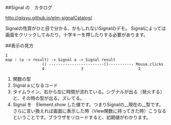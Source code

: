 ##Signal の　カタログ

http://giisyu.github.io/elm-signalCatalog/

Signalの性質がひと目で分かる、かもしれないSignalのデモ。
Signalによっては画面をクリックしてみたり、十字キーを押したりする必要があります。

##表示の見方

```
1
map : (a -> result) -> Signal a -> Signal result
                () ------------------------()----------- Mouse.clicks
                4                3                        2
```

 1. 関数の型
 2. Signal a になるコード
 3. タイムライン、右から左に時間が流れている。シグナルが出る（発火する）と、その時の型が出る。ズレてる。
 4. Signal を　Element.show した値です。つまりSignalの__現在の__型です。さらに言い換えれば画面に表示した時（View関数に持ってきた時）こうなるということです。ブラウザをリロードすると、初期値がわかります。  





